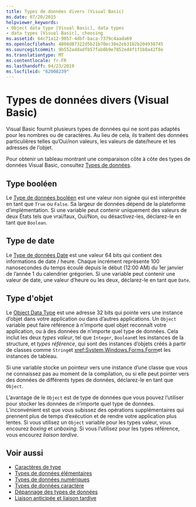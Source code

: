 ```yaml
---
title: Types de données divers (Visual Basic)
ms.date: 07/20/2015
helpviewer_keywords:
- Object data type [Visual Basic], data types
- data types [Visual Basic], choosing
ms.assetid: 64c71a12-9057-4dbf-baca-7379c4aada69
ms.openlocfilehash: 4808d87322d5b21b70ec38e2eb31b2b204938745
ms.sourcegitcommit: 9b552addadfb57fab0b9e7852ed4f1f1b8a42f8e
ms.translationtype: MT
ms.contentlocale: fr-FR
ms.lasthandoff: 04/23/2019
ms.locfileid: "62008239"
---
```

# <a name="miscellaneous-data-types-visual-basic"></a>Types de données divers (Visual Basic)
Visual Basic fournit plusieurs types de données qui ne sont pas adaptés pour les nombres ou de caractères. Au lieu de cela, ils traitent des données particulières telles qu’Oui/non valeurs, les valeurs de date/heure et les adresses de l’objet.  
  
 Pour obtenir un tableau montrant une comparaison côte à côte des types de données Visual Basic, consultez [Types de données](../../../../visual-basic/language-reference/data-types/index.md).  
  
## <a name="boolean-type"></a>Type booléen  
 Le [Type de données booléen](../../../../visual-basic/language-reference/data-types/boolean-data-type.md) est une valeur non signée qui est interprétée en tant que `True` ou `False`. Sa largeur de données dépend de la plateforme d’implémentation. Si une variable peut contenir uniquement des valeurs de deux États tels que vrai/faux, Oui/Non, ou désactivez-les, déclarez-le en tant que `Boolean`.  
  
## <a name="date-type"></a>Type de date  
 Le [Type de données Date](../../../../visual-basic/language-reference/data-types/date-data-type.md) est une valeur 64 bits qui contient des informations de date / heure. Chaque incrément représente 100 nanosecondes du temps écoulé depuis le début (12:00 AM) du 1er janvier de l’année 1 du calendrier grégorien. Si une variable peut contenir une valeur de date, une valeur d’heure ou les deux, déclarez-le en tant que `Date`.  
  
## <a name="object-type"></a>Type d'objet  
 Le [Object Data Type](../../../../visual-basic/language-reference/data-types/object-data-type.md) est une adresse 32 bits qui pointe vers une instance d’objet dans votre application ou dans d’autres applications. Un `Object` variable peut faire référence à n’importe quel objet reconnaît votre application, ou à des données de n’importe quel type de données. Cela inclut les deux *types valeur*, tel que `Integer`, `Boolean`et les instances de la structure, et *types référence*, qui sont des instances d’objets créés à partir de classes comme `String`et <xref:System.Windows.Forms.Form>et les instances de tableau.  
  
 Si une variable stocke un pointeur vers une instance d’une classe que vous ne connaissez pas au moment de la compilation, ou si elle peut pointer vers des données de différents types de données, déclarez-le en tant que `Object`.  
  
 L’avantage de le `Object` est de type de données que vous pouvez l’utiliser pour stocker les données de n’importe quel type de données. L’inconvénient est que vous subissez des opérations supplémentaires qui prennent plus de temps d’exécution et de rendre votre application plus lentes. Si vous utilisez un `Object` variable pour les types valeur, vous encourez *boxing* et *unboxing*. Si vous l’utilisez pour les types référence, vous encourez *liaison tardive*.  
  
## <a name="see-also"></a>Voir aussi

- [Caractères de type](../../../../visual-basic/programming-guide/language-features/data-types/type-characters.md)
- [Types de données élémentaires](../../../../visual-basic/programming-guide/language-features/data-types/elementary-data-types.md)
- [Types de données numériques](../../../../visual-basic/programming-guide/language-features/data-types/numeric-data-types.md)
- [Types de données caractère](../../../../visual-basic/programming-guide/language-features/data-types/character-data-types.md)
- [Dépannage des types de données](../../../../visual-basic/programming-guide/language-features/data-types/troubleshooting-data-types.md)
- [Liaison anticipée et liaison tardive](../../../../visual-basic/programming-guide/language-features/early-late-binding/index.md)
